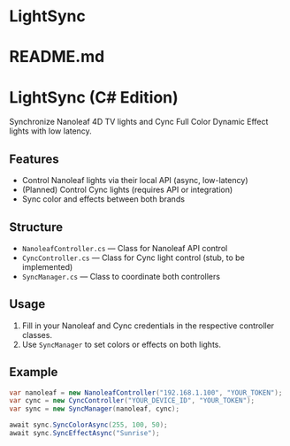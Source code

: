 # LightSync
# README.md

# LightSync (C# Edition)

Synchronize Nanoleaf 4D TV lights and Cync Full Color Dynamic Effect lights with low latency.

## Features

- Control Nanoleaf lights via their local API (async, low-latency)
- (Planned) Control Cync lights (requires API or integration)
- Sync color and effects between both brands

## Structure

- `NanoleafController.cs` — Class for Nanoleaf API control
- `CyncController.cs` — Class for Cync light control (stub, to be implemented)
- `SyncManager.cs` — Class to coordinate both controllers

## Usage

1. Fill in your Nanoleaf and Cync credentials in the respective controller classes.
2. Use `SyncManager` to set colors or effects on both lights.

## Example

```csharp
var nanoleaf = new NanoleafController("192.168.1.100", "YOUR_TOKEN");
var cync = new CyncController("YOUR_DEVICE_ID", "YOUR_TOKEN");
var sync = new SyncManager(nanoleaf, cync);

await sync.SyncColorAsync(255, 100, 50);
await sync.SyncEffectAsync("Sunrise");

